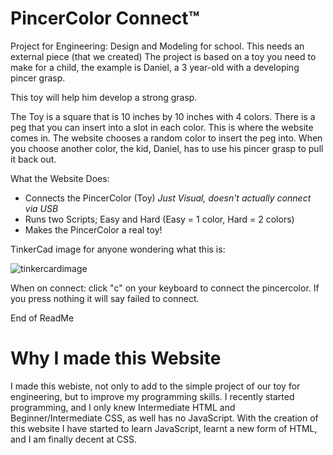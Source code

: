 # PincerColor Connect™
Project for Engineering: Design and Modeling for school. This needs an external piece (that we created)
The project is based on a toy you need to make for a child, the example is Daniel, a 3 year-old with a developing pincer grasp.

This toy will help him develop a strong grasp.

The Toy is a square that is 10 inches by 10 inches with 4 colors. There is a peg that you can insert into a slot in each color.
This is where the website comes in. The website chooses a random color to insert the peg into. When you choose another color, the kid, Daniel, has to use his pincer grasp to pull it back out.

What the Website Does:
* Connects the PincerColor (Toy) *Just Visual, doesn't actually connect via USB*
* Runs two Scripts; Easy and Hard (Easy = 1 color, Hard = 2 colors)
* Makes the PincerColor a real toy!

TinkerCad image for anyone wondering what this is:

![tinkercardimage](https://ethanrepo.github.io/pincercolor-connect/pincercolortinkercad.png)

When on connect: click "c" on your keyboard to connect the pincercolor. If you press nothing it will say failed to connect.

End of ReadMe

# Why I made this Website

I made this webiste, not only to add to the simple project of our toy for engineering, but to improve my programming skills. I recently started programming, and I only knew Intermediate HTML and Beginner/Intermediate CSS, as well has no JavaScript. With the creation of this website I have started to learn JavaScript, learnt a new form of HTML, and I am finally decent at CSS.
